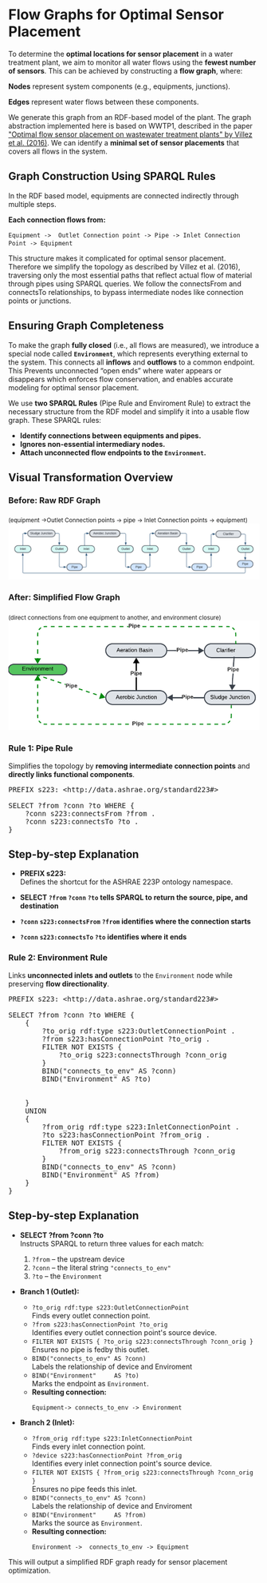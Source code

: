 
# Flow Graphs for Optimal Sensor Placement

To determine the **optimal locations for sensor placement** in a water treatment plant, we aim to monitor all water flows using the **fewest number of sensors**. This can be achieved by constructing a **flow graph**, where:

**Nodes** represent system components (e.g., equipments, junctions).

**Edges** represent water flows between these components.

We generate this graph from an RDF-based model of the plant. The graph abstraction implemented here is based on WWTP1, described in the paper ["Optimal flow sensor placement on wastewater treatment plants" by Villez et al. (2016)](https://doi.org/10.1016/j.watres.2016.05.068). We can identify a **minimal set of sensor placements** that covers all flows in the system.
## Graph Construction Using SPARQL Rules
In the RDF based model, equipments are connected indirectly through multiple steps.

**Each connection flows from:**  
  ```
  Equipment ->  Outlet Connection point -> Pipe -> Inlet Connection Point -> Equipment
  ```
This structure makes it complicated for optimal sensor placement. Therefore we simplify the topology as described by Villez et al. (2016), traversing only the most essential paths that reflect actual flow of material through pipes using SPARQL queries. We follow the connectsFrom and connectsTo relationships, to bypass intermediate nodes like connection points or junctions.

## Ensuring Graph Completeness

To make the graph **fully closed** (i.e., all flows are measured), we introduce a special node called **`Environment`**, which represents everything external to the system. This connects all **inflows** and **outflows** to a common endpoint.
This Prevents unconnected “open ends” where water appears or disappears which enforces flow conservation, and enables accurate modeling for optimal sensor placement.

We use **two SPARQL Rules** (Pipe Rule and Enviroment Rule) to extract the necessary structure from the RDF model and simplify it into a usable flow graph. These SPARQL rules:
- **Identify connections between equipments and pipes.**
- **Ignores non-essential intermediary nodes.**
- **Attach unconnected flow endpoints to the `Environment`.**


## Visual Transformation Overview

### Before: Raw RDF Graph
<sub>(equipment →Outlet Connection points → pipe → Inlet Connection points → equipment)</sub>  
![Before: RDF Graph](./images/WTS1.png)

### After: Simplified Flow Graph
<sub>(direct connections from one equipment to another, and environment closure)</sub>  
![After: Flow Graph](./images/Process_Graph.png)



### Rule 1: Pipe Rule

Simplifies the topology by **removing intermediate connection points** and **directly links functional components**.

<pre>
PREFIX s223: &lt;http://data.ashrae.org/standard223#&gt;

SELECT ?from ?conn ?to WHERE {
    ?conn s223:connectsFrom ?from .
    ?conn s223:connectsTo ?to .
}
</pre>

## Step-by-step Explanation

- **PREFIX s223:**  
  Defines the shortcut for the ASHRAE 223P ontology namespace.

- **SELECT `?from` `?conn` `?to` tells SPARQL to return the source, pipe, and destination**  

- **`?conn` `s223:connectsFrom` `?from` identifies where the connection starts**

- **`?conn` `s223:connectsTo` `?to` identifies where it ends**

### Rule 2: Environment Rule

Links **unconnected inlets and outlets** to the `Environment` node while preserving **flow directionality**.

<pre>
PREFIX s223: &lt;http://data.ashrae.org/standard223#&gt;

SELECT ?from ?conn ?to WHERE {
    {
        ?to_orig rdf:type s223:OutletConnectionPoint .
        ?from s223:hasConnectionPoint ?to_orig .
        FILTER NOT EXISTS {
            ?to_orig s223:connectsThrough ?conn_orig
        }
        BIND("connects_to_env" AS ?conn)
        BIND("Environment" AS ?to)


    }
    UNION 
    {
        ?from_orig rdf:type s223:InletConnectionPoint .
        ?to s223:hasConnectionPoint ?from_orig .
        FILTER NOT EXISTS {
            ?from_orig s223:connectsThrough ?conn_orig
        }
        BIND("connects_to_env" AS ?conn)
        BIND("Environment" AS ?from)
    }
}
</pre>

## Step-by-step Explanation

- **SELECT ?from ?conn ?to**  
  Instructs SPARQL to return three values for each match:
  1. `?from` – the upstream device 
  2. `?conn` – the literal string `"connects_to_env"`
  3. `?to`   – the `Environment`

- **Branch 1 (Outlet):**  
  - `?to_orig rdf:type s223:OutletConnectionPoint`  
    Finds every outlet connection point. 
  - `?from s223:hasConnectionPoint ?to_orig`  
    Identifies every outlet connection point's source device.  
  - `FILTER NOT EXISTS { ?to_orig s223:connectsThrough ?conn_orig }`  
    Ensures no pipe is fedby this outlet.  
  - `BIND("connects_to_env" AS ?conn)`  
    Labels the relationship of device and Enviroment 
  - `BIND("Environment"     AS ?to)`  
    Marks the endpoint as `Environment`.  
  - **Resulting connection:**  
    ```
    Equipment-> connects_to_env -> Environment
    ```

- **Branch 2 (Inlet):**  
  - `?from_orig rdf:type s223:InletConnectionPoint`  
    Finds every inlet connection point.  
  - `?device s223:hasConnectionPoint ?from_orig`  
    Identifies every inlet connection point's source device.  
  - `FILTER NOT EXISTS { ?from_orig s223:connectsThrough ?conn_orig }`  
    Ensures no pipe feeds this inlet.  
  - `BIND("connects_to_env" AS ?conn)`  
     Labels the relationship of device and Enviroment 
  - `BIND("Environment"     AS ?from)`  
    Marks the source as `Environment`.  
  - **Resulting connection:**  
    ```
    Environment ->  connects_to_env -> Equipment
    ```


This will output a simplified RDF graph ready for sensor placement optimization.